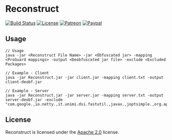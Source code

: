 # Reconstruct

[![Build Status](https://api.travis-ci.com/LXGaming/Reconstruct.svg?branch=master)](https://travis-ci.com/LXGaming/Reconstruct)
[![License](https://lxgaming.github.io/badges/License-Apache%202.0-blue.svg)](https://www.apache.org/licenses/LICENSE-2.0)
[![Patreon](https://lxgaming.github.io/badges/Patreon-donate-yellow.svg)](https://www.patreon.com/lxgaming)
[![Paypal](https://lxgaming.github.io/badges/Paypal-donate-yellow.svg)](https://www.paypal.com/cgi-bin/webscr?cmd=_s-xclick&hosted_button_id=CZUUA6LE7YS44&item_name=Reconstruct+(from+GitHub.com))

## Usage
```
// Usage
java -jar <Reconstruct File Name> -jar <Obfuscated jar> -mapping <ProGuard mappings> -output <Deobfuscated jar file> -exclude <Excluded Packages>

// Example - Client
java -jar Reconstruct.jar -jar client.jar -mapping client.txt -output client-deobf.jar

// Example - Server
java -jar Reconstruct.jar -jar server.jar -mapping server.txt -output server-deobf.jar -exclude "com.google.,io.netty.,it.unimi.dsi.fastutil.,javax.,joptsimple.,org.apache."
```

## License
Reconstruct is licensed under the [Apache 2.0](https://www.apache.org/licenses/LICENSE-2.0) license.